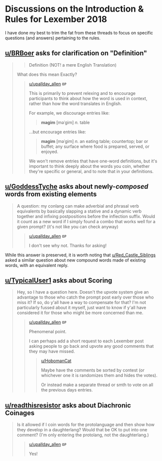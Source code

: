 # Discussions on the Introduction & Rules for Lexember 2018

I have done my best to trim the fat from these threads to focus on specific questions (and answers) pertaining to the rules.

## [u/BRBoer](https://www.reddit.com/user/BRBoer/) asks for clarification on "Definition"

> > Definition (NOT! a mere English Translation)
>
> What does this mean Exactly?
>
> > [u/upallday_allen](https://www.reddit.com/user/upallday_allen/) **`OP`**
> >
> > This is primarily to prevent relexing and to encourage participants to think about how the word is used in context, rather than how the word translates in English.
> >
> > For example, we discourage entries like:
> >
> > > **magim** [məˈɡim] _n._ table
> >
> > ...but encourage entries like:
> >
> > > **magim** [məˈɡim] _n._ an eating table; countertop; bar or buffet; any surface where food is prepared, served, or enjoyed.
> >
> > We won't remove entries that have one-word definitions, but it's important to think deeply about the words you coin, whether they're specific or general, and to note that in your definitions.

## [u/GoddessTyche](https://www.reddit.com/user/GoddessTyche/) asks about newly-_composed_ words from existing elements

> A question: my conlang can make adverbial and phrasal verb equivalents by basically slapping a stative and a dynamic verb together and infixing postpositions before the inflection suffix. Would it count as a new word if I simply found a combo that works well for a given prompt? (it's not like you can check anyway)
>
> > [u/upallday_allen](https://www.reddit.com/user/upallday_allen/) **`OP`**
> >
> > I don't see why not. Thanks for asking!

While this answer is preserved, it is worth noting that [u/Red_Castle_Siblings](https://www.reddit.com/user/Red_Castle_Siblings/) asked a similar question about new compound words made of existing words, with an equivalent reply.

## [u/TypicalUser1](https://www.reddit.com/user/TypicalUser1/) asks about Scoring

> Hey, so I have a question here. Doesn't the upvote system give an advantage to those who catch the prompt post early over those who miss it? If so, do y'all have a way to compensate for that? I'm not particularly fussed about it myself, just want to know if y'all have considered it for those who might be more concerned than me.
>
> > [u/upallday_allen](https://www.reddit.com/user/upallday_allen/) **`OP`**
> >
> > Phenomenal point.
> >
> > I can perhaps add a short request to each Lexember post asking people to go back and upvote any good comments that they may have missed.
> >
> > > [u/HobomanCat](https://www.reddit.com/user/HobomanCat/)
> > >
> > > Maybe have the comments be sorted by contest (or whichever one it is randomizes them and hides the votes).
> > >
> > > Or instead make a separate thread or smth to vote on all the previous days entries.

## [u/readthisresistor](https://www.reddit.com/user/readthisresistor/) asks about Diachronic Coinages

> Is it allowed if I coin words for the protolanguage and then show how they develop in a daughterlang? Would that be OK to put into one comment? (I'm only entering the protolang, not the daughterlang.)
> > [u/upallday_allen](https://www.reddit.com/user/upallday_allen/) **`OP`**
> >
> > Yes!
